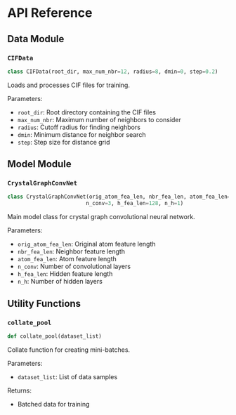 # API Reference

## Data Module

### `CIFData`
```python
class CIFData(root_dir, max_num_nbr=12, radius=8, dmin=0, step=0.2)
```
Loads and processes CIF files for training.

Parameters:
- `root_dir`: Root directory containing the CIF files
- `max_num_nbr`: Maximum number of neighbors to consider
- `radius`: Cutoff radius for finding neighbors
- `dmin`: Minimum distance for neighbor search
- `step`: Step size for distance grid

## Model Module

### `CrystalGraphConvNet`
```python
class CrystalGraphConvNet(orig_atom_fea_len, nbr_fea_len, atom_fea_len=64,
                         n_conv=3, h_fea_len=128, n_h=1)
```
Main model class for crystal graph convolutional neural network.

Parameters:
- `orig_atom_fea_len`: Original atom feature length
- `nbr_fea_len`: Neighbor feature length
- `atom_fea_len`: Atom feature length
- `n_conv`: Number of convolutional layers
- `h_fea_len`: Hidden feature length
- `n_h`: Number of hidden layers

## Utility Functions

### `collate_pool`
```python
def collate_pool(dataset_list)
```
Collate function for creating mini-batches.

Parameters:
- `dataset_list`: List of data samples

Returns:
- Batched data for training 